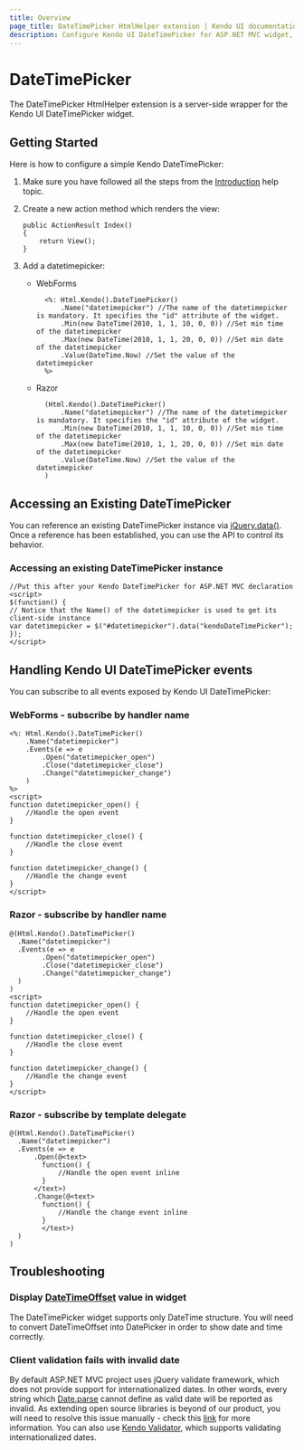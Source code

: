 ```yaml
---
title: Overview
page_title: DateTimePicker HtmlHelper extension | Kendo UI documentation
description: Configure Kendo UI DateTimePicker for ASP.NET MVC widget, add DataTimePicker HtmlHelper extension and handle events.
---
```


# DateTimePicker

The DateTimePicker HtmlHelper extension is a server-side wrapper for the Kendo UI DateTimePicker widget.

## Getting Started

Here is how to configure a simple Kendo DateTimePicker:

1.  Make sure you have followed all the steps from the [Introduction](/aspnet-mvc/introduction) help topic.

2.  Create a new action method which renders the view:

        public ActionResult Index()
        {
            return View();
        }
3.  Add a datetimepicker:
    - WebForms

            <%: Html.Kendo().DateTimePicker()
                .Name("datetimepicker") //The name of the datetimepicker is mandatory. It specifies the "id" attribute of the widget.
                .Min(new DateTime(2010, 1, 1, 10, 0, 0)) //Set min time of the datetimepicker
                .Max(new DateTime(2010, 1, 1, 20, 0, 0)) //Set min date of the datetimepicker
                .Value(DateTime.Now) //Set the value of the datetimepicker
            %>
    - Razor

            (Html.Kendo().DateTimePicker()
                .Name("datetimepicker") //The name of the datetimepicker is mandatory. It specifies the "id" attribute of the widget.
                .Min(new DateTime(2010, 1, 1, 10, 0, 0)) //Set min time of the datetimepicker
                .Max(new DateTime(2010, 1, 1, 20, 0, 0)) //Set min date of the datetimepicker
                .Value(DateTime.Now) //Set the value of the datetimepicker
            )

## Accessing an Existing DateTimePicker

You can reference an existing DateTimePicker instance via [jQuery.data()](http://api.jquery.com/jQuery.data/).
Once a reference has been established, you can use the API to control its behavior.

### Accessing an existing DateTimePicker instance

    //Put this after your Kendo DateTimePicker for ASP.NET MVC declaration
    <script>
    $(function() {
    // Notice that the Name() of the datetimepicker is used to get its client-side instance
    var datetimepicker = $("#datetimepicker").data("kendoDateTimePicker");
    });
    </script>


## Handling Kendo UI DateTimePicker events

You can subscribe to all events exposed by Kendo UI DateTimePicker:

### WebForms - subscribe by handler name

    <%: Html.Kendo().DateTimePicker()
        .Name("datetimepicker")
        .Events(e => e
            .Open("datetimepicker_open")
            .Close("datetimepicker_close")
            .Change("datetimepicker_change")
        )
    %>
    <script>
    function datetimepicker_open() {
        //Handle the open event
    }

    function datetimepicker_close() {
        //Handle the close event
    }

    function datetimepicker_change() {
        //Handle the change event
    }
    </script>

### Razor - subscribe by handler name

    @(Html.Kendo().DateTimePicker()
      .Name("datetimepicker")
      .Events(e => e
            .Open("datetimepicker_open")
            .Close("datetimepicker_close")
            .Change("datetimepicker_change")
      )
    )
    <script>
    function datetimepicker_open() {
        //Handle the open event
    }

    function datetimepicker_close() {
        //Handle the close event
    }

    function datetimepicker_change() {
        //Handle the change event
    }
    </script>


### Razor - subscribe by template delegate

    @(Html.Kendo().DateTimePicker()
      .Name("datetimepicker")
      .Events(e => e
          .Open(@<text>
            function() {
                //Handle the open event inline
            }
          </text>)
          .Change(@<text>
            function() {
                //Handle the change event inline
            }
            </text>)
      )
    )

## Troubleshooting

### Display [DateTimeOffset](http://msdn.microsoft.com/en-us/library/system.datetimeoffset.aspx) value in widget
The DateTimePicker widget supports only DateTime structure. You will need to convert DateTimeOffset into DatePicker in order to show date and time correctly.

### Client validation fails with invalid date
By default ASP.NET MVC project uses jQuery validate framework, which does not provide support for internationalized dates.
In other words, every string which [Date.parse](https://developer.mozilla.org/en-US/docs/JavaScript/Reference/Global_Objects/Date/parse) cannot define as valid date will be reported as invalid. As extending open source libraries is beyond of our product,
you will need to resolve this issue manually - check this [link](http://www.dotnet-programming.com/post/2011/12/14/Globalization-Validation-and-DateNumber-Formats-in-AspNet-MVC.aspx) for more information.
You can also use [Kendo Validator](http://demos.telerik.com/kendo-ui/web/validator/index.html), which supports validating internationalized dates.
